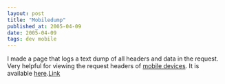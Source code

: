 ```yaml
---
layout: post
title: "Mobiledump"
published_at: 2005-04-09
date: 2005-04-09
tags: dev mobile
---
```


I made a page that logs a text dump of all headers and data in the request. Very helpful for viewing the request headers of [mobile devices](http://www.clubmogames.com). It is available [here](http://dietrich.ganx4.com/mobiledump/).[Link](http://dietrich.ganx4.com/mobiledump/)  